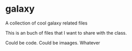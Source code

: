 # galaxy
A collection of cool galaxy related files

This is an buch of files that I want to share with the class.

Could be code. Could be imaages. Whatever
